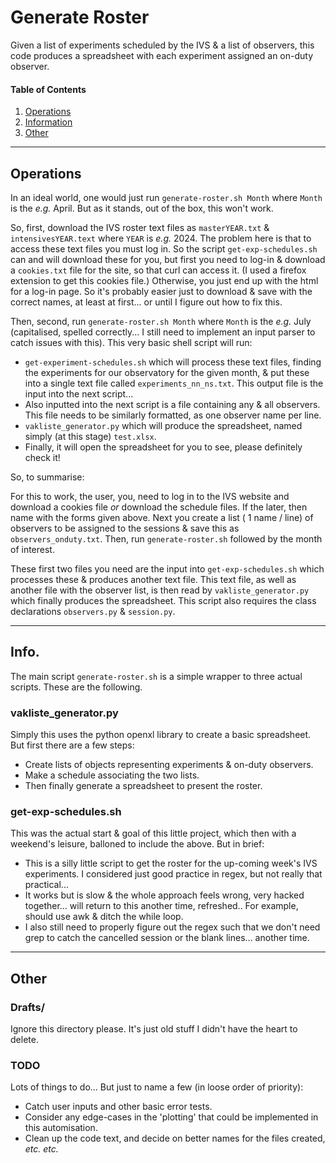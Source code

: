 # Generate Roster

Given a list of experiments scheduled by the IVS & a list of observers, this code produces a spreadsheet with each experiment assigned an on-duty observer.

#### Table of Contents

1. [Operations](#Operations)
2. [Information](#Info.)
3. [Other](#Other)

**************************************************************

## Operations

In an ideal world, one would just run `generate-roster.sh Month` where `Month` is the <i>e.g.</i>  April. But as it stands, out of the box, this won't work.

So, first, download the IVS roster text files as `masterYEAR.txt` & `intensivesYEAR.text` where `YEAR` is *e.g.* 2024. The problem here is that to access these text files you must log in. So the script `get-exp-schedules.sh` can and will download these for you, but first you need to log-in & download a `cookies.txt` file for the site, so that curl can access it. (I used a firefox extension to get this cookies file.) Otherwise, you just end up with the html for a log-in page. So it's probably easier just to download & save with the correct names, at least at first... or until I figure out how to fix this.

Then, second, run `generate-roster.sh Month` where `Month` is the *e.g.*  July (capitalised, spelled correctly... I still need to implement an input parser to catch issues with this). This very basic shell script will run:

- `get-experiment-schedules.sh` which will process these text files, finding the experiments for our observatory for the given month, & put these into a single text file called `experiments_nn_ns.txt`. This output file is the input into the next script...
- Also inputted into the next script is a file containing any & all observers. This file needs to be similarly formatted, as one observer name per line.
- `vakliste_generator.py` which will produce the spreadsheet, named simply (at this stage) `test.xlsx`.
- Finally, it will open the spreadsheet for you to see, please definitely check it!

So, to summarise:

For this to work, the user, you, need to log in to the IVS website and download a cookies file *or* download the schedule files. If the later, then name with the forms given above. Next you create a list ( 1 name / line) of observers to be assigned to the sessions & save this as `observers_onduty.txt`. Then, run `generate-roster.sh` followed by the month of interest.

These first two files you need are the input into `get-exp-schedules.sh` which processes these & produces another text file. This text file, as well as another file with the observer list, is then read by  `vakliste_generator.py` which finally produces the spreadsheet. This script also requires the class declarations `observers.py` & `session.py`.

**************************************************************

## Info.

The main script `generate-roster.sh` is a simple wrapper to three actual scripts. These are the following.

### vakliste_generator.py

Simply this uses the python openxl library to create a basic spreadsheet. But first there are a few steps:

- Create lists of objects representing experiments & on-duty observers.
- Make a schedule associating the two lists.
- Then finally generate a spreadsheet to present the roster.

### get-exp-schedules.sh

This was the actual start & goal of this little project, which then with a weekend's leisure, balloned to include the above. But in brief:

- This is a silly little script to get the roster for the up-coming week's IVS experiments. I considered just good practice in regex, but not really that practical...
- It works but is slow & the whole approach feels wrong, very hacked together... will return to this another time, refreshed.. For example, should use awk & ditch the while loop.
- I also still need to properly figure out the regex such that we don't need grep to catch the cancelled session or the blank lines... another time.

**************************************************************

## Other

### Drafts/

Ignore this directory please. It's just old stuff I didn't have the heart to delete.

### TODO

Lots of things to do... But just to name a few (in loose order of priority):

- Catch user inputs and other basic error tests.
- Consider any edge-cases in the 'plotting' that could be implemented in this automisation.
- Clean up the code text, and decide on better names for the files created, *etc. etc.*


